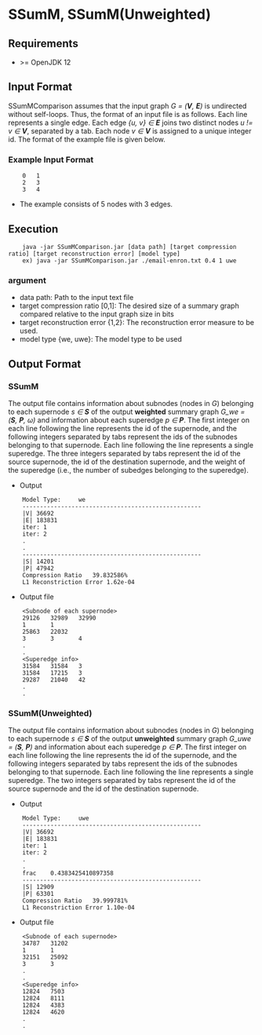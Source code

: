 # SSumM, SSumM(Unweighted)

## Requirements

* \>= OpenJDK 12

## Input Format

SSumMComparison assumes that the input graph *G = (**V**, **E**)* is undirected without self-loops.
Thus, the format of an input file is as follows.
Each line represents a single edge.
Each edge *{u, v} ∈ **E*** joins two distinct nodes *u != v ∈ **V***, separated by a tab.
Each node *v ∈ **V*** is assigned to a unique integer id.
The format of the example file is given below.

### Example Input Format
```
    0   1
    2   3
    3   4
```
- The example consists of 5 nodes with 3 edges.

## Execution

```
    java -jar SSumMComparison.jar [data path] [target compression ratio] [target reconstruction error] [model type]
    ex) java -jar SSumMComparison.jar ./email-enron.txt 0.4 1 uwe    
```

### argument
- data path: Path to the input text file
- target compression ratio [0,1]: The desired size of a summary graph compared relative to the input graph size in bits
- target reconstruction error {1,2}: The reconstruction error measure to be used.
- model type {we, uwe}: The model type to be used

## Output Format

### SSumM

The output file contains information about subnodes (nodes in *G*) belonging to each
supernode *s ∈ **S*** of the output **weighted** summary graph *G_we = (**S**, **P**, ω)* and information about each
superedge *p ∈ **P***. The first integer on each line following the line <Subnode of each
supernode> represents the id of the supernode, and the following integers separated by
tabs represent the ids of the subnodes belonging to that supernode.
Each line following  the line <Superedge
info> represents a single superedge. The three integers separated
by tabs represent the id of the source supernode, the id of the destination supernode, and
the weight of the superedge (i.e., the number of subedges belonging to the superedge).

* Output
```
    Model Type:     we
    ---------------------------------------------------
    |V| 36692
    |E| 183831
    iter: 1
    iter: 2
    .
    .
    ---------------------------------------------------
    |S|	14201
    |P|	47942
    Compression Ratio	39.832586%
    L1 Reconstriction Error	1.62e-04
```


* Output file
```
    <Subnode of each supernode>
    29126   32989   32990
    1       1
    25863   22032
    3       3       4
    .
    .
    <Superedge info>
    31584   31584   3
    31584   17215   3
    29287   21040   42
    .
    .
```


### SSumM(Unweighted)

The output file contains information about subnodes (nodes in *G*) belonging to each
supernode *s ∈ **S*** of the output **unweighted** summary graph *G_uwe = (**S**, **P**)* and information about each
superedge *p ∈ **P***. The first integer on each line following the line <Subnode of each
supernode> represents the id of the supernode, and the following integers separated by
tabs represent the ids of the subnodes belonging to that supernode.
Each line following  the line <Superedge
info> represents a single superedge. The two integers separated
by tabs represent the id of the source supernode and the id of the destination supernode.

* Output
```
    Model Type: 	uwe
    ---------------------------------------------------
    |V| 36692
    |E| 183831
    iter: 1
    iter: 2
    .
    .
    frac	0.4383425410897358
    ---------------------------------------------------
    |S|	12909
    |P|	63301
    Compression Ratio	39.999781%
    L1 Reconstriction Error	1.10e-04
```


* Output file
```
    <Subnode of each supernode>
    34787   31202
    1	    1
    32151   25092
    3       3
    .
    .
    <Superedge info>
    12824   7503
    12824   8111
    12824   4383
    12824   4620
    .
    .
```




